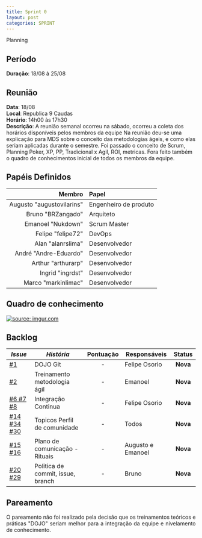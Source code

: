 ```yaml
---
title: Sprint 0
layout: post
categories: SPRINT
---
```

Planning

## Período

**Duração**: 18/08 à 25/08

## Reunião

<b>Data</b>: 18/08 <br/>
<b>Local</b>: Republica 9 Caudas<br/>
<b>Horário</b>: 14h00 às 17h30<br/>
<b>Descrição</b>: A reunião semanal ocorreu na sábado, ocorreu a coleta dos horários disponíveis pelos membros da equipe Na reunião deu-se uma explicação para MDS sobre o conceito das metodologias ágeis, e como elas seriam aplicadas durante o semestre. Foi passado o conceito de Scrum, Planning Poker, XP, PP, Tradicional x Agil, ROI, metricas. Fora feito também o quadro de conhecimentos inicial de todos os membros da equipe.

## Papéis Definidos

|Membro|Papel|
|-:|:-|
|Augusto "augustovilarins" | Engenheiro de produto|
|Bruno "BRZangado" | Arquiteto|
|Emanoel "Nukdown" | Scrum Master|
|Felipe "felipe72" | DevOps|  
|Alan "alanrslima" | Desenvolvedor|
|André "Andre-Eduardo" | Desenvolvedor|
|Arthur "arthurarp" | Desenvolvedor|
|Ingrid "ingrdst" | Desenvolvedor|
|Marco "markinlimac" | Desenvolvedor|

## Quadro de conhecimento

<a href="https://imgur.com/eFuV1UM"><img src="https://i.imgur.com/eFuV1UM.png" title="source: imgur.com" /></a>


## Backlog

| *Issue* | ***História*** | **Pontuação** | **Responsáveis** | **Status** |
| ------ | ------------ |     :---:     |  ---------------- | :---:  |
| [#1](https://github.com/fga-eps-mds/2018.2-GamesBI/issues/1) | DOJO Git |     -    |  Felipe Osorio | **Nova**  |
| [#2](https://github.com/fga-eps-mds/2018.2-GamesBI/issues/2) | Treinamento metodologia ágil |     -    |  Emanoel | **Nova**  |
| [#6](https://github.com/fga-eps-mds/2018.2-GamesBI/issues/6)[ #7](https://github.com/fga-eps-mds/2018.2-GamesBI/issues/7)[ #8](https://github.com/fga-eps-mds/2018.2-GamesBI/issues/8) | Integração Continua |     -    |  Felipe Osorio | **Nova**  |
|[#14 ](https://github.com/fga-eps-mds/2018.2-GamesBI/issues/14)[#34](https://github.com/fga-eps-mds/2018.2-GamesBI/issues/34)[ #30](https://github.com/fga-eps-mds/2018.2-GamesBI/issues/30) | Topicos Perfil de comunidade |     -    |  Todos  | **Nova**  |
| [#15](https://github.com/fga-eps-mds/2018.2-GamesBI/issues/15)[ #16](https://github.com/fga-eps-mds/2018.2-GamesBI/issues/16) | Plano de comunicação - Rituais |     -    |  Augusto e Emanoel  | **Nova**  |
|[#20](https://github.com/fga-eps-mds/2018.2-GamesBI/issues/20)[  #29](https://github.com/fga-eps-mds/2018.2-GamesBI/issues/29) | Politica de commit, issue, branch |     -    |  Bruno  | **Nova**  |

## Pareamento

<p align = "justify"> O pareamento não foi realizado pela decisão que os treinamentos teóricos e práticas "DOJO" seriam melhor para a integração da equipe e nivelamento de conhecimento.</p>
